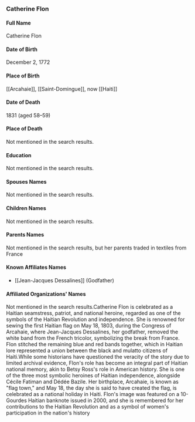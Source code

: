 ### Catherine Flon

#### Full Name

Catherine Flon

#### Date of Birth

December 2, 1772

#### Place of Birth

[[Arcahaie]], [[Saint-Domingue]], now [[Haiti]]

#### Date of Death

1831 (aged 58–59)

#### Place of Death

Not mentioned in the search results.

#### Education

Not mentioned in the search results.

#### Spouses Names

Not mentioned in the search results.

#### Children Names

Not mentioned in the search results.

#### Parents Names

Not mentioned in the search results, but her parents traded in textiles from France

#### Known Affiliates Names

- [[Jean-Jacques Dessalines]] (Godfather)

#### Affiliated Organizations' Names

Not mentioned in the search results.Catherine Flon is celebrated as a Haitian seamstress, patriot, and national heroine, regarded as one of the symbols of the Haitian Revolution and independence. She is renowned for sewing the first Haitian flag on May 18, 1803, during the Congress of Arcahaie, where Jean-Jacques Dessalines, her godfather, removed the white band from the French tricolor, symbolizing the break from France. Flon stitched the remaining blue and red bands together, which in Haitian lore represented a union between the black and mulatto citizens of Haiti.While some historians have questioned the veracity of the story due to limited archival evidence, Flon's role has become an integral part of Haitian national memory, akin to Betsy Ross's role in American history. She is one of the three most symbolic heroines of Haitian independence, alongside Cécile Fatiman and Dédée Bazile. Her birthplace, Arcahaie, is known as "flag town," and May 18, the day she is said to have created the flag, is celebrated as a national holiday in Haiti. Flon's image was featured on a 10-Gourdes Haitian banknote issued in 2000, and she is remembered for her contributions to the Haitian Revolution and as a symbol of women's participation in the nation's history